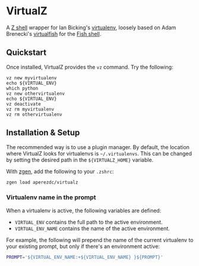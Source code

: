 # VirtualZ

A [Z shell](http://zsh.org) wrapper for Ian Bicking's [virtualenv](https://virtualenv.pypa.io/en/latest/), loosely based on Adam Brenecki's [virtualfish](https://github.com/adambrenecki) for the [Fish shell](http://fishshell.com).


## Quickstart

Once installed, VirtualZ provides the `vz` command. Try the following:

```
vz new myvirtualenv
echo ${VIRTUAL_ENV}
which python
vz new othervirtualenv
echo ${VIRTUAL_ENV}
vz deactivate
vz rm myvirtualenv
vz rm othervirtualenv
```


## Installation & Setup

The recommended way is to use a plugin manager. By default, the location where VirtualZ looks for virtualenvs is `~/.virtualenvs`. This can be changed by setting the desired path in the `${VIRTUALZ_HOME}` variable.

With [zgen](https://github.com/tarjoilija/zgen), add the following to your `.zshrc`:

```sh
zgen load aperezdc/virtualz
```


### Virtualenv name in the prompt

When a virtualenv is active, the following variables are defined:

- `VIRTUAL_ENV` contains the full path to the active environment.
- `VIRTUAL_ENV_NAME` contains the name of the active environment.

For example, the following will prepend the name of the current virtualenv to your existing prompt, but only if there's an environment active:

```sh
PROMPT='${VIRTUAL_ENV_NAME:+${VIRTUAL_ENV_NAME} }${PROMPT}'
```
